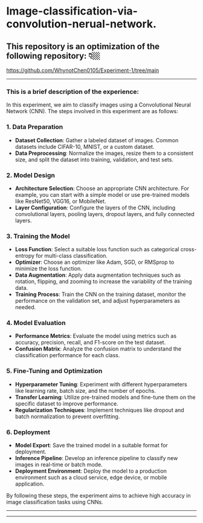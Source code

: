 # Image-classification-via-convolution-nerual-network.

## This repository is an optimization of the following repository: 👇🏼
https://github.com/WhynotChen0105/Experiment-1/tree/main

-----

### This is a brief description of the experience:
In this experiment, we aim to classify images using a Convolutional Neural Network (CNN). The steps involved in this experiment are as follows:

### 1. Data Preparation
- **Dataset Collection**: Gather a labeled dataset of images. Common datasets include CIFAR-10, MNIST, or a custom dataset.
- **Data Preprocessing**: Normalize the images, resize them to a consistent size, and split the dataset into training, validation, and test sets.

### 2. Model Design
- **Architecture Selection**: Choose an appropriate CNN architecture. For example, you can start with a simple model or use pre-trained models like ResNet50, VGG16, or MobileNet.
- **Layer Configuration**: Configure the layers of the CNN, including convolutional layers, pooling layers, dropout layers, and fully connected layers.

### 3. Training the Model
- **Loss Function**: Select a suitable loss function such as categorical cross-entropy for multi-class classification.
- **Optimizer**: Choose an optimizer like Adam, SGD, or RMSprop to minimize the loss function.
- **Data Augmentation**: Apply data augmentation techniques such as rotation, flipping, and zooming to increase the variability of the training data.
- **Training Process**: Train the CNN on the training dataset, monitor the performance on the validation set, and adjust hyperparameters as needed.

### 4. Model Evaluation
- **Performance Metrics**: Evaluate the model using metrics such as accuracy, precision, recall, and F1-score on the test dataset.
- **Confusion Matrix**: Analyze the confusion matrix to understand the classification performance for each class.

### 5. Fine-Tuning and Optimization
- **Hyperparameter Tuning**: Experiment with different hyperparameters like learning rate, batch size, and the number of epochs.
- **Transfer Learning**: Utilize pre-trained models and fine-tune them on the specific dataset to improve performance.
- **Regularization Techniques**: Implement techniques like dropout and batch normalization to prevent overfitting.

### 6. Deployment
- **Model Export**: Save the trained model in a suitable format for deployment.
- **Inference Pipeline**: Develop an inference pipeline to classify new images in real-time or batch mode.
- **Deployment Environment**: Deploy the model to a production environment such as a cloud service, edge device, or mobile application.

By following these steps, the experiment aims to achieve high accuracy in image classification tasks using CNNs.

***
---
